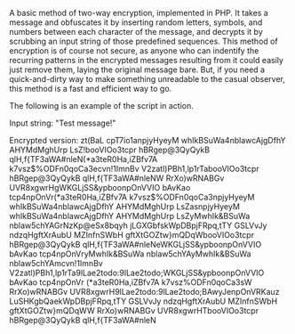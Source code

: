 A basic method of two-way encryption, implemented in PHP. It takes a message and obfuscates it by inserting random letters, symbols, and numbers between each character of the message, and decrypts it by scrubbing an input string of those predefined sequences. This method of encryption is of course not secure, as anyone who can indentify the recurring patterns in the encrypted messages resulting from it could easily just remove them, laying the original message bare. But, if you need a quick-and-dirty way to make something unreadable to the casual observer, this method is a fast and efficient way to go.

The following is an example of the script in action.

Input string: "Test message!"

Encrypted version: zt(BaL cpT7io1anpjyHyeyM whIkBSuWa4nblawcAjgDfhY AHYMdMghUrp LsZ!booVIOo3tcpr hBRgep@3QyQykB qlH,f{TF3aWA#nleN(*a3teR0Ha,iZBfv7A k7vsz$%ODFn0qoCa3ecvn!1ImnBv V2zatl)PBh1,lp1rTabooVIOo3tcpr hBRgep@3QyQykB qlH,f{TF3aWA#nleNW RrXo)wRNABGv UVR8xgwrHgWKGLjSS&ypboonpOnVVIO bAvKao tcp4npOnVr(*a3teR0Ha,iZBfv7A k7vsz$%ODFn0qoCa3npjyHyeyM whIkBSuWa4nblawcAjgDfhY AHYMdMghUrp LsZasnpjyHyeyM whIkBSuWa4nblawcAjgDfhY AHYMdMghUrp LsZyMwhIk&BSuWa nblaw5chYAGrNzKp@eSx8bqyh jLGXGbfskWpDBpjFRpq,tTY GSLVvJy ndzqHgftXrAubU MZInfnSWbH gftXtGOZtw}mQDqWbooVIOo3tcpr hBRgep@3QyQykB qlH,f{TF3aWA#nleNeWKGLjSS&ypboonpOnVVIO bAvKao tcp4npOnVryMwhIk&BSuWa nblaw5chYAyMwhIk&BSuWa nblaw5chYAmcvn!1ImnBv V2zatl)PBh1,lp1rTa9lLae2todo:9lLae2todo;WKGLjSS&ypboonpOnVVIO bAvKao tcp4npOnVr (*a3teR0Ha,iZBfv7A k7vsz$%ODFn0qoCa39lLae2todo:9lLae2todo;9lLae2todo:9lLae2todo;tcvn!1ImnBv V2zatl)PBh1,lp1rTa(*a3teR0Ha,iZBfv7A k7vsz$%ODFn0qoCa3sW RrXo)wRNABGv UVR8xgwrH9lLae2todo:9lLae2todo;BAwyJenpOnVRKauz LuSHKgbQaekWpDBpjFRpq,tTY GSLVvJy ndzqHgftXrAubU MZInfnSWbH gftXtGOZtw}mQDqWW RrXo)wRNABGv UVR8xgwrHTbooVIOo3tcpr hBRgep@3QyQykB qlH,f{TF3aWA#nleN
